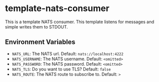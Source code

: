# template-nats-consumer

This is a template NATS consumer. This template listens for messages and simple writes them to STDOUT.

## Environment Variables

* `NATS_URL`: The NATS url. Default: `nats://localhost:4222`
* `NATS_USERNAME`: The NATS username. Default: `<omitted>`
* `NATS_PASSWORD`: The NATS password. Default: `<omitted>`
* `NATS_TLS`: Do you want to use TLS? Default: `false`
* `NATS_ROUTE`: The NATS route to subscribe to. Default: `>`
